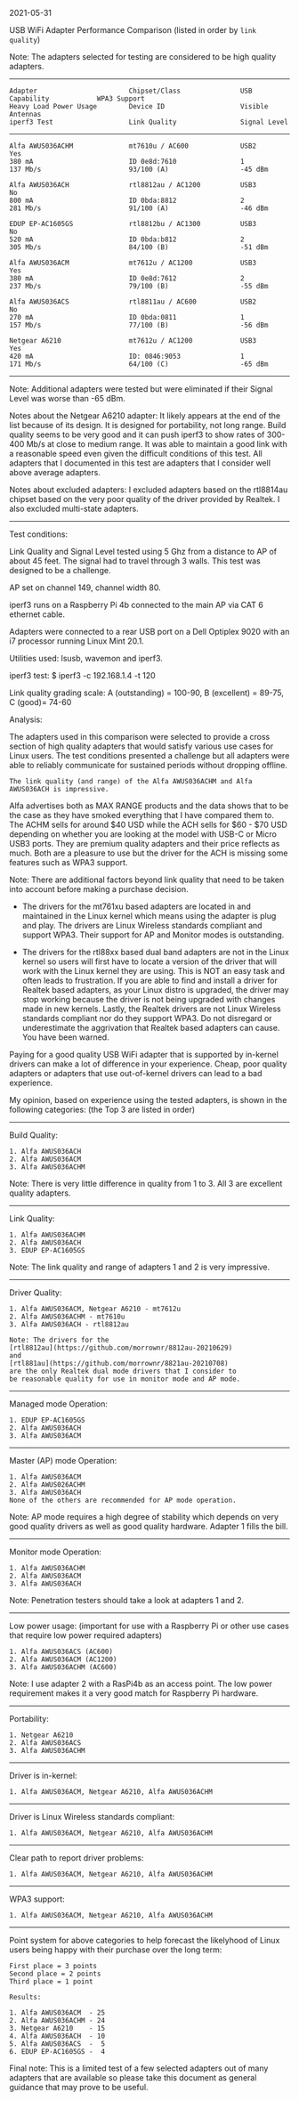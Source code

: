 2021-05-31

USB WiFi Adapter Performance Comparison (listed in order by ```link quality```)

Note: The adapters selected for testing are considered to be high quality adapters. 

-----
```
Adapter                       Chipset/Class               USB Capability            WPA3 Support
Heavy Load Power Usage        Device ID                   Visible Antennas
iperf3 Test                   Link Quality                Signal Level
```
-----
```
Alfa AWUS036ACHM              mt7610u / AC600             USB2                      Yes
380 mA                        ID 0e8d:7610                1
137 Mb/s                      93/100 (A)                  -45 dBm

Alfa AWUS036ACH               rtl8812au / AC1200          USB3                      No
800 mA                        ID 0bda:8812                2
281 Mb/s                      91/100 (A)                  -46 dBm

EDUP EP-AC1605GS              rtl8812bu / AC1300          USB3                      No
520 mA                        ID 0bda:b812                2
305 Mb/s                      84/100 (B)                  -51 dBm

Alfa AWUS036ACM               mt7612u / AC1200            USB3                      Yes
380 mA                        ID 0e8d:7612                2
237 Mb/s                      79/100 (B)                  -55 dBm

Alfa AWUS036ACS               rtl8811au / AC600           USB2                      No
270 mA                        ID 0bda:0811                1
157 Mb/s                      77/100 (B)                  -56 dBm

Netgear A6210                 mt7612u / AC1200            USB3                      Yes
420 mA                        ID: 0846:9053               1
171 Mb/s                      64/100 (C)                  -65 dBm

```
-----

Note: Additional adapters were tested but were eliminated if their Signal
Level was worse than -65 dBm.

Notes about the Netgear A6210 adapter: It likely appears at the end of
the list because of its design. It is designed for portability, not long
range. Build quality seems to be very good and it can push iperf3 to
show rates of 300-400 Mb/s at close to medium range. It was able to 
maintain a good link with a reasonable speed even given the difficult
conditions of this test. All adapters that I documented in this test are
adapters that I consider well above average adapters.

Notes about excluded adapters: I excluded adapters based on the rtl8814au
chipset based on the very poor quality of the driver provided by Realtek.
I also excluded multi-state adapters.

-----

Test conditions:

Link Quality and Signal Level tested using 5 Ghz from a distance to AP
of about 45 feet. The signal had to travel through 3 walls. This test was
designed to be a challenge.

AP set on channel 149, channel width 80.

iperf3 runs on a Raspberry Pi 4b connected to the main AP via CAT 6
ethernet cable.

Adapters were connected to a rear USB port on a Dell Optiplex 9020
with an i7 processor running Linux Mint 20.1.

Utilities used: lsusb, wavemon and iperf3.

iperf3 test: $ iperf3 -c 192.168.1.4 -t 120

Link quality grading scale: A (outstanding) = 100-90, B (excellent) = 89-75, C (good)= 74-60

Analysis:

The adapters used in this comparison were selected to provide a cross section
of high quality adapters that would satisfy various use cases for Linux users.
The test conditions presented a challenge but all adapters were able to reliably
communicate for sustained periods without dropping offline.

```The link quality (and range) of the Alfa AWUS036ACHM and Alfa AWUS036ACH is impressive.```

Alfa  advertises both as MAX RANGE products and the data shows that to be the case
as they have smoked everything that I have compared them to. The ACHM sells for
around $40 USD while the ACH sells for $60 - $70 USD depending on whether you are
looking at the model with USB-C or Micro USB3 ports. They are premium quality
adapters and their price reflects as much. Both are a pleasure to use but the
driver for the ACH is missing some features such as WPA3 support.

Note: There are additional factors beyond link quality that need to be taken into
account before making a purchase decision.

- The drivers for the mt761xu based adapters are located in and maintained in the
Linux kernel which means using the adapter is plug and play. The drivers are Linux
Wireless standards compliant and support WPA3. Their support for AP and Monitor modes
is outstanding.

- The drivers for the rtl88xx based dual band adapters are not in the Linux kernel so
users will first have to locate a version of the driver that will work with the Linux
kernel they are using. This is NOT an easy task and often leads to frustration. If you are
able to find and install a driver for Realtek based adapters, as your Linux distro is
upgraded, the driver may stop working because the driver is not being upgraded with
changes made in new kernels. Lastly, the Realtek drivers are not Linux Wireless standards
compliant nor do they support WPA3. Do not disregard or underestimate the aggrivation that
Realtek based adapters can cause. You have been warned.

Paying for a good quality USB WiFi adapter that is supported by in-kernel drivers can make
a lot of difference in your experience. Cheap, poor quality adapters or adapters that use
out-of-kernel drivers can lead to a bad experience.

My opinion, based on experience using the tested adapters, is shown in the following
categories: (the Top 3 are listed in order)

-----

Build Quality:
```
1. Alfa AWUS036ACH
2. Alfa AWUS036ACM
3. Alfa AWUS036ACHM
```
Note: There is very little difference in quality from 1 to 3. All 3 are excellent quality adapters.

-----

Link Quality:
```
1. Alfa AWUS036ACHM
2. Alfa AWUS036ACH
3. EDUP EP-AC1605GS

```
Note: The link quality and range of adapters 1 and 2 is very impressive.

-----

Driver Quality:
```
1. Alfa AWUS036ACM, Netgear A6210 - mt7612u
2. Alfa AWUS036ACHM - mt7610u
3. Alfa AWUS036ACH - rtl8812au

Note: The drivers for the
[rtl8812au](https://github.com/morrownr/8812au-20210629)
and
[rtl881au](https://github.com/morrownr/8821au-20210708)
are the only Realtek dual mode drivers that I consider to
be reasonable quality for use in monitor mode and AP mode.
```
-----

Managed mode Operation:
```
1. EDUP EP-AC1605GS
2. Alfa AWUS036ACH
3. Alfa AWUS036ACM
```
-----

Master (AP) mode Operation:
```
1. Alfa AWUS036ACM
2. Alfa AWUS026ACHM
3. Alfa AWUS036ACH
None of the others are recommended for AP mode operation.
```
Note: AP mode requires a high degree of stability which depends on very good quality drivers as well as good quality hardware. Adapter 1 fills the bill.

-----

Monitor mode Operation:
```
1. Alfa AWUS036ACHM
2. Alfa AWUS036ACM
3. Alfa AWUS036ACH
```
Note: Penetration testers should take a look at adapters 1 and 2.

-----

Low power usage:
(important for use with a Raspberry Pi or other use cases that require low power required adapters)
```
1. Alfa AWUS036ACS (AC600)
2. Alfa AWUS036ACM (AC1200)
3. Alfa AWUS036ACHM (AC600)
```
Note: I use adapter 2 with a RasPi4b as an access point. The low power requirement makes it a very good match for Raspberry Pi hardware.

-----

Portability:
```
1. Netgear A6210
2. Alfa AWUS036ACS
3. Alfa AWUS036ACHM
```
-----

Driver is in-kernel:
```
1. Alfa AWUS036ACM, Netgear A6210, Alfa AWUS036ACHM
```
-----

Driver is Linux Wireless standards compliant:
```
1. Alfa AWUS036ACM, Netgear A6210, Alfa AWUS036ACHM
```
-----

Clear path to report driver problems:
```
1. Alfa AWUS036ACM, Netgear A6210, Alfa AWUS036ACHM
```
-----

WPA3 support:
```
1. Alfa AWUS036ACM, Netgear A6210, Alfa AWUS036ACHM
```
-----

Point system for above categories to help forecast the likelyhood
of Linux users being happy with their purchase over the long term:
```
First place = 3 points
Second place = 2 points
Third place = 1 point

Results:

1. Alfa AWUS036ACM  - 25
2. Alfa AWUS036ACHM - 24
3. Netgear A6210    - 15
4. Alfa AWUS036ACH  - 10
5. Alfa AWUS036ACS  -  5
6. EDUP EP-AC1605GS -  4
```

Final note: This is a limited test of a few selected adapters out of
many adapters that are available so please take this document
as general guidance that may prove to be useful.
